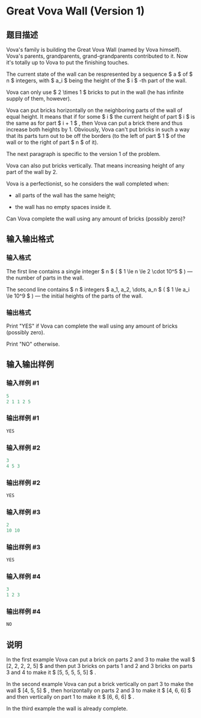 # Great Vova Wall (Version 1)

## 题目描述

Vova's family is building the Great Vova Wall (named by Vova himself). Vova's parents, grandparents, grand-grandparents contributed to it. Now it's totally up to Vova to put the finishing touches.

The current state of the wall can be respresented by a sequence $ a $ of $ n $ integers, with $ a_i $ being the height of the $ i $ -th part of the wall.

Vova can only use $ 2 \times 1 $ bricks to put in the wall (he has infinite supply of them, however).

Vova can put bricks horizontally on the neighboring parts of the wall of equal height. It means that if for some $ i $ the current height of part $ i $ is the same as for part $ i + 1 $ , then Vova can put a brick there and thus increase both heights by 1. Obviously, Vova can't put bricks in such a way that its parts turn out to be off the borders (to the left of part $ 1 $ of the wall or to the right of part $ n $ of it).

The next paragraph is specific to the version 1 of the problem.

Vova can also put bricks vertically. That means increasing height of any part of the wall by 2.

Vova is a perfectionist, so he considers the wall completed when:

- all parts of the wall has the same height;

- the wall has no empty spaces inside it.

Can Vova complete the wall using any amount of bricks (possibly zero)?

## 输入输出格式

### 输入格式

The first line contains a single integer $ n $ ( $ 1 \le n \le 2 \cdot 10^5 $ ) — the number of parts in the wall.

The second line contains $ n $ integers $ a_1, a_2, \dots, a_n $ ( $ 1 \le a_i \le 10^9 $ ) — the initial heights of the parts of the wall.

### 输出格式

Print "YES" if Vova can complete the wall using any amount of bricks (possibly zero).

Print "NO" otherwise.

## 输入输出样例

### 输入样例 #1

```cpp
5
2 1 1 2 5

```
### 输出样例 #1

```cpp
YES

```
### 输入样例 #2

```cpp
3
4 5 3

```
### 输出样例 #2

```cpp
YES

```
### 输入样例 #3

```cpp
2
10 10

```
### 输出样例 #3

```cpp
YES

```
### 输入样例 #4

```cpp
3
1 2 3

```
### 输出样例 #4

```cpp
NO

```
## 说明

In the first example Vova can put a brick on parts 2 and 3 to make the wall $ [2, 2, 2, 2, 5] $ and then put 3 bricks on parts 1 and 2 and 3 bricks on parts 3 and 4 to make it $ [5, 5, 5, 5, 5] $ .

In the second example Vova can put a brick vertically on part 3 to make the wall $ [4, 5, 5] $ , then horizontally on parts 2 and 3 to make it $ [4, 6, 6] $ and then vertically on part 1 to make it $ [6, 6, 6] $ .

In the third example the wall is already complete.

